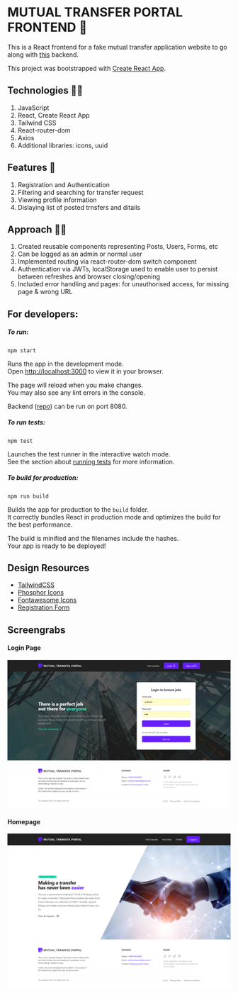 # MUTUAL TRANSFER PORTAL FRONTEND :briefcase: 

This is a React frontend for a fake mutual transfer application website to go along with [this](https://github.com/RuchithaVirashan/MutualTransferPortalApplication_BackEnd) backend.

This project was bootstrapped with [Create React App](https://github.com/facebook/create-react-app).

## Technologies :man_scientist:

1. JavaScript
2. React, Create React App
3. Tailwind CSS
4. React-router-dom
5. Axios
6. Additional libraries: icons, uuid

## Features :palm_tree:

1. Registration and Authentication
2. Filtering and searching for transfer request
3. Viewing profile information
4. Dislaying list of posted trnsfers and ditails

## Approach :man_student:

1. Created reusable components representing Posts, Users, Forms, etc
2. Can be logged as an admin or normal user
3. Implemented routing via react-router-dom switch component
4. Authentication via JWTs, localStorage used to enable user to persist between refreshes and browser closing/opening
5. Included error handling and pages: for unauthorised access, for missing page & wrong URL

## For developers: 

##### To run: 

`npm start`

Runs the app in the development mode.\
Open [http://localhost:3000](http://localhost:3000) to view it in your browser.

The page will reload when you make changes.\
You may also see any lint errors in the console.

Backend ([repo](https://github.com/RuchithaVirashan/MutualTransferPortalApplication_BackEnd)) can be run on port 8080. 

##### To run tests: 

`npm test`

Launches the test runner in the interactive watch mode.\
See the section about [running tests](https://facebook.github.io/create-react-app/docs/running-tests) for more information.

##### To build for production:

`npm run build`

Builds the app for production to the `build` folder.\
It correctly bundles React in production mode and optimizes the build for the best performance.

The build is minified and the filenames include the hashes.\
Your app is ready to be deployed!



## Design Resources 

* [TailwindCSS](https://tailwindcss.com/)
* [Phosphor Icons](https://phosphoricons.com/)
* [Fontawesome Icons](https://fontawesome.com/)
* [Registration Form](https://tailwindcomponents.com/)

## Screengrabs
#### Login Page
![login](./public/README_imgs/login.png)
#### Homepage
![homepage](./public/README_imgs/homepage.png)

